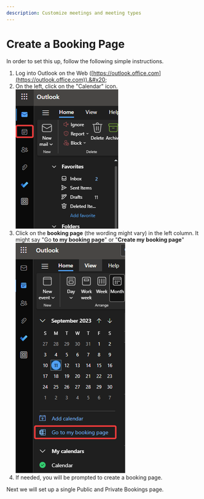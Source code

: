 ```yaml
---
description: Customize meetings and meeting types
---
```


# Create a Booking Page

In order to set this up, follow the following simple instructions.&#x20;

1. Log into Outlook on the Web ([https://outlook.office.com](https://outlook.office.com)).&#x20;
2. On the left, click on the "Calendar" icon.\
   ![](<../../../../.gitbook/assets/image (88).png>)
3. Click on the **booking page** (the wording might vary) in the left column. It might say "Go **to my booking page**" or "**Create my booking page**"\
   ![](<../../../../.gitbook/assets/image (89).png>)
4. If needed, you will be prompted to create a booking page.&#x20;

Next we will set up a single Public and Private Bookings page.
